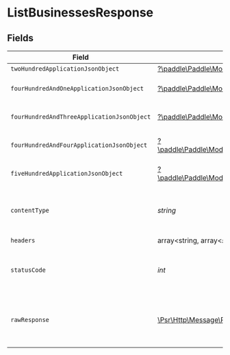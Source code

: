 # ListBusinessesResponse


## Fields

| Field                                                                                                                                                           | Type                                                                                                                                                            | Required                                                                                                                                                        | Description                                                                                                                                                     |
| --------------------------------------------------------------------------------------------------------------------------------------------------------------- | --------------------------------------------------------------------------------------------------------------------------------------------------------------- | --------------------------------------------------------------------------------------------------------------------------------------------------------------- | --------------------------------------------------------------------------------------------------------------------------------------------------------------- |
| `twoHundredApplicationJsonObject`                                                                                                                               | [?\paddle\Paddle\Models\Operations\ListBusinessesResponseBody](../../Models/Operations/ListBusinessesResponseBody.md)                                           | :heavy_minus_sign:                                                                                                                                              | OK                                                                                                                                                              |
| `fourHundredAndOneApplicationJsonObject`                                                                                                                        | [?\paddle\Paddle\Models\Operations\ListBusinessesBusinessesResponseBody](../../Models/Operations/ListBusinessesBusinessesResponseBody.md)                       | :heavy_minus_sign:                                                                                                                                              | General error response                                                                                                                                          |
| `fourHundredAndThreeApplicationJsonObject`                                                                                                                      | [?\paddle\Paddle\Models\Operations\ListBusinessesBusinessesResponseResponseBody](../../Models/Operations/ListBusinessesBusinessesResponseResponseBody.md)       | :heavy_minus_sign:                                                                                                                                              | General error response                                                                                                                                          |
| `fourHundredAndFourApplicationJsonObject`                                                                                                                       | [?\paddle\Paddle\Models\Operations\ListBusinessesBusinessesResponse404ResponseBody](../../Models/Operations/ListBusinessesBusinessesResponse404ResponseBody.md) | :heavy_minus_sign:                                                                                                                                              | General error response                                                                                                                                          |
| `fiveHundredApplicationJsonObject`                                                                                                                              | [?\paddle\Paddle\Models\Operations\ListBusinessesBusinessesResponse500ResponseBody](../../Models/Operations/ListBusinessesBusinessesResponse500ResponseBody.md) | :heavy_minus_sign:                                                                                                                                              | General error response                                                                                                                                          |
| `contentType`                                                                                                                                                   | *string*                                                                                                                                                        | :heavy_check_mark:                                                                                                                                              | HTTP response content type for this operation                                                                                                                   |
| `headers`                                                                                                                                                       | array<string, array<*string*>>                                                                                                                                  | :heavy_check_mark:                                                                                                                                              | N/A                                                                                                                                                             |
| `statusCode`                                                                                                                                                    | *int*                                                                                                                                                           | :heavy_check_mark:                                                                                                                                              | HTTP response status code for this operation                                                                                                                    |
| `rawResponse`                                                                                                                                                   | [\Psr\Http\Message\ResponseInterface](https://www.php-fig.org/psr/psr-7/#33-psrhttpmessageresponseinterface)                                                    | :heavy_check_mark:                                                                                                                                              | Raw HTTP response; suitable for custom response parsing                                                                                                         |